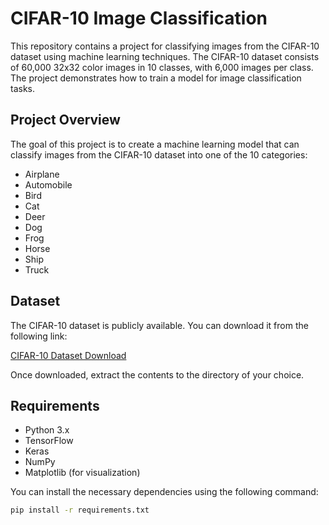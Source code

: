 # CIFAR-10 Image Classification

This repository contains a project for classifying images from the CIFAR-10 dataset using machine learning techniques. The CIFAR-10 dataset consists of 60,000 32x32 color images in 10 classes, with 6,000 images per class. The project demonstrates how to train a model for image classification tasks.

## Project Overview

The goal of this project is to create a machine learning model that can classify images from the CIFAR-10 dataset into one of the 10 categories:

- Airplane
- Automobile
- Bird
- Cat
- Deer
- Dog
- Frog
- Horse
- Ship
- Truck

## Dataset

The CIFAR-10 dataset is publicly available. You can download it from the following link:

[CIFAR-10 Dataset Download](https://www.cs.toronto.edu/~kriz/cifar-10-python.tar.gz)

Once downloaded, extract the contents to the directory of your choice.

## Requirements

- Python 3.x
- TensorFlow
- Keras
- NumPy
- Matplotlib (for visualization)

You can install the necessary dependencies using the following command:

```bash
pip install -r requirements.txt

